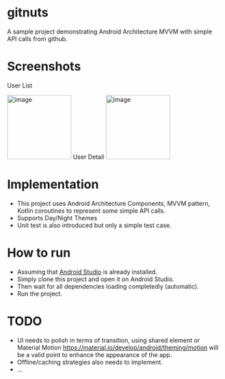 # gitnuts
A sample project demonstrating Android Architecture MVVM with simple API calls from github.

# Screenshots
User List

<img width="150" alt="image" src="https://user-images.githubusercontent.com/27364092/163408040-27d58fc7-9aab-4184-af50-1b541712c986.png">
User Detail

<img width="150" alt="image" src="https://user-images.githubusercontent.com/27364092/163408208-1190f4c4-9c23-4dbe-9df7-0f20e23d0469.png">

# Implementation
- This project uses Android Architecture Components, MVVM pattern, Kotlin coroutines to represent some simple API calls.
- Supports Day/Night Themes
- Unit test is also introduced but only a simple test case.

# How to run
- Assuming that [Android Studio](https://developer.android.com/studio) is already installed. 
- Simply clone this project and open it on Android Studio. 
- Then wait for all dependencies loading completedly (automatic).
- Run the project.

# TODO
- UI needs to polish in terms of transition, using shared element or Material Motion https://material.io/develop/android/theming/motion will be a valid point to enhance the appearance of the app.
- Offline/caching strategies also needs to implement.
- ...
